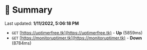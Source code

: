 # 📖 Summary
Last updated: **1/11/2022, 5:06:18 PM**

- `GET` [https://uptimerfree.tk](https://uptimerfree.tk) - **Up** (5859ms)
- `GET` [https://monitoruptimer.tk](https://monitoruptimer.tk) - **Down** (8784ms)
